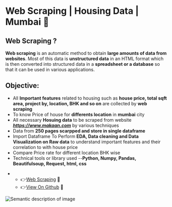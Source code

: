 #  Web Scraping | Housing Data | Mumbai 🏡
## Web Scraping ?
**Web scraping** is an automatic method to obtain **large amounts of data from websites**. Most of this data is **unstructured data** in an HTML format which is then converted into structured data in a **spreadsheet or a database** so that it can be used in various applications.

## Objective:
* All **Important features** related to housing such as **house price, total sqft area, project by, location, BHK and so on** are collected by **web scraping**
* To know Price of house for **differents location** in **mumbai** city 
* All necessary **Hosuing data** to be scraped from website ***https://www.makaan.com*** by various techniques
* Data from **250 pages scarpped and store in single dataframe**
* Import Dataframe To Perform **EDA, Data cleaning and Data Visualization on Raw data** to understand important features and their correlation to with house price
* Compare Price rate for different location BHK wise
* Technical tools or library used --**Python, Numpy, Pandas, Beautifulsoup, Request, html, css** 
- 
  -  👉<a href="https://github.com/karanchinch10/Web-Scraping-/blob/main/Web%20Scraping%20-%20House%20mumbai.ipynb">Web Scraping</a> 💝
  -  👉<a href="https://github.com/karanchinch10/Oldcar_Sell_Regression/blob/main/predict-price-of-oldcars-regression-problem.ipynb">View On Github</a> 💝

![Semantic description of image](https://fiverr-res.cloudinary.com/images/q_auto,f_auto/gigs/58549269/original/b11c5667c526a1c0be720f9aca49ac04ecea5326/create-web-scraper-web-crawler-and-bots-to-automate-task.png "House Web Scraping")





















